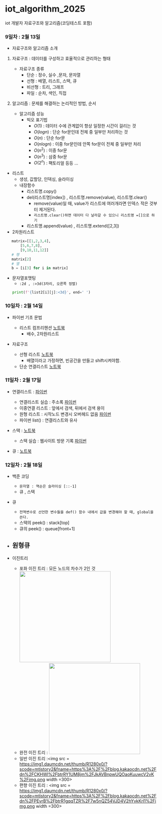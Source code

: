 # iot_algorithm_2025
iot 개발자 자료구조와 알고리즘(코딩테스트 포함)

### 9일차 : 2월 13일
- 자료구조와 알고리즘 소개
1. 자료구조 : 데이터를 구성하고 효율적으로 관리하는 형태
    - 자료구조 종류
        - 단순 : 정수, 실수 ,문자, 문자열
        - 선형 : 배열, 리스트, 스택, 큐
        - 비선형 : 트리, 그래프
        - 파일 : 순차, 색인, 직접

2. 알고리즘 : 문제를 해결하는 논리적인 방법, 순서
    - 알고리즘 성능
        - 빅오 표기법
            - $O(1)$ : 데이터 수에 관계없이 항상 일정한 시간이 걸리는 것
            - $O(log n)$ : 단순 for문인데 전체 중 일부만 처리하는 것
            - $O(n)$ : 단순 for문
            - $O(n log n)$ : 이중 for문인데 안쪽 for문이 전체 중 일부만 처리
            - $O(n^2)$ : 이중 for문
            - $O(n^3)$ : 삼중 for문
            - $O(2^n)$ : 팩토리얼 등등 ...

- 리스트 
    - 생성, 값할당, 인덱싱, 슬라이싱
    - 내장함수 
        - 리스트명.copy() 
        - del(리스트명[index]) , 리스트명.remove(value), 리스트명.clear()
            - remove(value)일 때, value가 리스트에 여러개라면 인덱스 작은 것부터 제거된다.
            - `리스트명.clear()하면 데이터 다 날라갈 수 있으니 리스트명 =[]으로 하기`
        - 리스트명.append(value) , 리스트명.extend([2,3]) 
- 2차원리스트
 ```python
    matrix=[[1,2,3,4],
        [5,6,7,8],
        [9,10,11,12]]
    # 행
    matrix[2]
    # 열
    b = [i[3] for i in matrix]
 ```
- 문자열포맷팅
    - `:2d , :>3d(3자리, 오른쪽 정렬)`
    ```python
    print(f'{list2[i][j]:<3d}', end=' ')
    ```

### 10일차 : 2월 14일
- 파이썬 기초 문법
    - 리스트 컴프리헨션 [노트북](./day10/da01_list.ipynb)
        - 배수, 2차원리스트 

- 자료구조
    - 선형 리스트 [노트북](./day10/da02_linear_list.ipynb)
         - 배열이라고 가정하면, 빈공간을 만들고 shift시켜야함.
    - 단순 연결리스트 [노트북](./day10/da04_linked_list.ipynb)

### 11일차 : 2월 17일 
- 연결리스트 :  [파이썬](./day11/da01_linked_list.py)
    - 연결리스트 실습 : 주소록 [파이썬](./day11/da02_linked_list_practice.py)
    - 이중연결 리스트 : 앞에서 검색, 뒤에서 검색 용이
    - 원형 리스트 : 시작노드 변경시 오버헤드 없음 [파이썬](./day11/da02_circle_list_practice.py)
    - 파이썬 list() : 연결리스트와 유사    

- 스택 : [노트북](./day11/da03_stack.ipynb)
    - 스택 실습 : 웹사이트 방문 기록 [파이썬](./day11/da04_stack_practice.py)

- 큐 : [노트북](./day11/da04_queue.ipynb)


### 12일차 : 2월 18일 
- 백준 코딩 
    - `문자열 : 역순은 슬라이싱 [::-1] `
    - 큐 , 스택

- 큐
    - `전역변수로 선언한 변수들을 def() 함수 내에서 값을 변경해야 할 때, global을 쓴다.`
    - 스택의 peek() : stack[top]
    - 큐의 peek() : queue[front+1]

- 원형큐
    - 
    
- 이진트리
    - 포화 이진 트리 : 모든 노드의 차수가 2인 것 <img src ='https://velog.velcdn.com/images/seochan99/post/c4e0bd13-a15f-47da-aa1d-5632e7e81e94/image.png' width =300>
    - 완전 이진 트리 : <img src =https://velog.velcdn.com/images/seochan99/post/2c8de65b-062a-4632-afd8-9b28ad785f1c/image.png width =300>
    - 일반 이진 트리 :<img src =  https://img1.daumcdn.net/thumb/R1280x0/?scode=mtistory2&fname=https%3A%2F%2Fblog.kakaocdn.net%2Fdn%2FCKHWl%2FbtrRY1UM8jm%2FJkAVBnpwUQOaoKuuwcV2vK%2Fimg.png width =300>
    - 편향 이진 트리 : <img src = https://img1.daumcdn.net/thumb/R1280x0/?scode=mtistory2&fname=https%3A%2F%2Fblog.kakaocdn.net%2Fdn%2FPEvrB%2FbtrR1gqqTZR%2F7w5nQZ54VJD4V2hYvkKrl1%2Fimg.png  width =300>